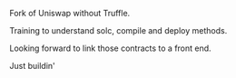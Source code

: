 Fork of Uniswap without Truffle.

Training to understand solc, compile and deploy methods.

Looking forward to link those contracts to a front end.

Just buildin' 
